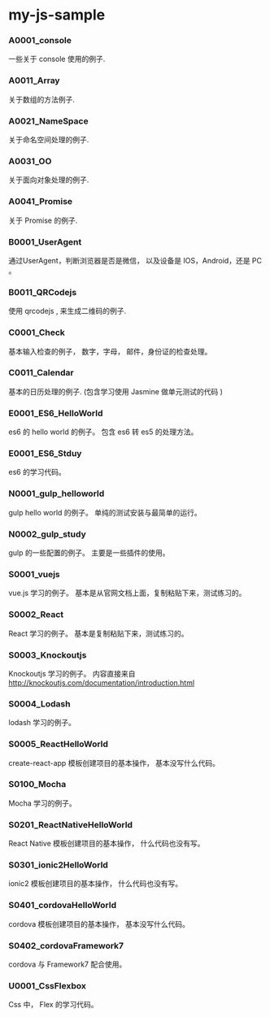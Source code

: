 # my-js-sample


### A0001_console
一些关于 console 使用的例子.


### A0011_Array
关于数组的方法例子.


### A0021_NameSpace
关于命名空间处理的例子.


### A0031_OO
关于面向对象处理的例子.


### A0041_Promise
关于 Promise 的例子.




### B0001_UserAgent
通过UserAgent，判断浏览器是否是微信， 以及设备是 IOS，Android，还是 PC 。


### B0011_QRCodejs
使用 qrcodejs , 来生成二维码的例子.


### C0001_Check
基本输入检查的例子，  数字，字母， 邮件，身份证的检查处理。



### C0011_Calendar
基本的日历处理的例子. (包含学习使用 Jasmine 做单元测试的代码 )



### E0001_ES6_HelloWorld
es6 的 hello world 的例子。  包含 es6 转 es5 的处理方法。


### E0001_ES6_Stduy
es6 的学习代码。


### N0001_gulp_helloworld
gulp hello world 的例子。 单纯的测试安装与最简单的运行。


### N0002_gulp_study
gulp 的一些配置的例子。 主要是一些插件的使用。


### S0001_vuejs
vue.js 学习的例子。 基本是从官网文档上面，复制粘贴下来，测试练习的。


### S0002_React
React 学习的例子。 基本是复制粘贴下来，测试练习的。


### S0003_Knockoutjs
Knockoutjs 学习的例子。 内容直接来自 http://knockoutjs.com/documentation/introduction.html


### S0004_Lodash
lodash 学习的例子。


### S0005_ReactHelloWorld
create-react-app 模板创建项目的基本操作， 基本没写什么代码。


### S0100_Mocha
Mocha 学习的例子。


### S0201_ReactNativeHelloWorld
React Native 模板创建项目的基本操作， 什么代码也没有写。


### S0301_ionic2HelloWorld
ionic2 模板创建项目的基本操作， 什么代码也没有写。

### S0401_cordovaHelloWorld
cordova 模板创建项目的基本操作， 基本没写什么代码。

### S0402_cordovaFramework7
cordova 与 Framework7 配合使用。

### U0001_CssFlexbox
Css 中， Flex 的学习代码。



